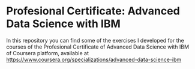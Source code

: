 # Profesional Certificate: Advanced Data Science with IBM
In this repository you can find some of the exercises I developed for the courses of the Profesional Certificate of Advanced Data Science with IBM of Coursera platform, available at https://www.coursera.org/specializations/advanced-data-science-ibm
